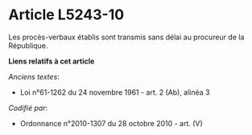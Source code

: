 # Article L5243-10

Les procès-verbaux établis sont transmis sans délai au procureur de la République.

**Liens relatifs à cet article**

_Anciens textes_:

  - Loi n°61-1262 du 24 novembre 1961 - art. 2 (Ab), alinéa 3

_Codifié par_:

  - Ordonnance n°2010-1307 du 28 octobre 2010 - art. (V)
